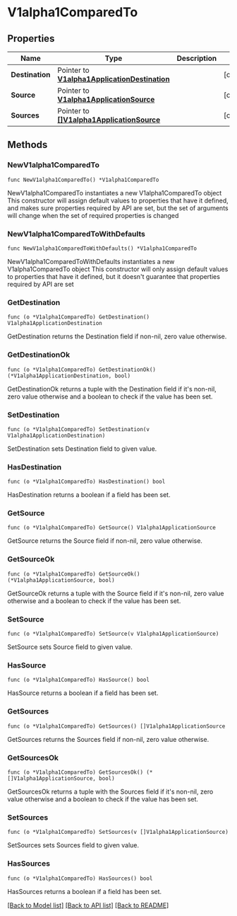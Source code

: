 # V1alpha1ComparedTo

## Properties

Name | Type | Description | Notes
------------ | ------------- | ------------- | -------------
**Destination** | Pointer to [**V1alpha1ApplicationDestination**](V1alpha1ApplicationDestination.md) |  | [optional] 
**Source** | Pointer to [**V1alpha1ApplicationSource**](V1alpha1ApplicationSource.md) |  | [optional] 
**Sources** | Pointer to [**[]V1alpha1ApplicationSource**](V1alpha1ApplicationSource.md) |  | [optional] 

## Methods

### NewV1alpha1ComparedTo

`func NewV1alpha1ComparedTo() *V1alpha1ComparedTo`

NewV1alpha1ComparedTo instantiates a new V1alpha1ComparedTo object
This constructor will assign default values to properties that have it defined,
and makes sure properties required by API are set, but the set of arguments
will change when the set of required properties is changed

### NewV1alpha1ComparedToWithDefaults

`func NewV1alpha1ComparedToWithDefaults() *V1alpha1ComparedTo`

NewV1alpha1ComparedToWithDefaults instantiates a new V1alpha1ComparedTo object
This constructor will only assign default values to properties that have it defined,
but it doesn't guarantee that properties required by API are set

### GetDestination

`func (o *V1alpha1ComparedTo) GetDestination() V1alpha1ApplicationDestination`

GetDestination returns the Destination field if non-nil, zero value otherwise.

### GetDestinationOk

`func (o *V1alpha1ComparedTo) GetDestinationOk() (*V1alpha1ApplicationDestination, bool)`

GetDestinationOk returns a tuple with the Destination field if it's non-nil, zero value otherwise
and a boolean to check if the value has been set.

### SetDestination

`func (o *V1alpha1ComparedTo) SetDestination(v V1alpha1ApplicationDestination)`

SetDestination sets Destination field to given value.

### HasDestination

`func (o *V1alpha1ComparedTo) HasDestination() bool`

HasDestination returns a boolean if a field has been set.

### GetSource

`func (o *V1alpha1ComparedTo) GetSource() V1alpha1ApplicationSource`

GetSource returns the Source field if non-nil, zero value otherwise.

### GetSourceOk

`func (o *V1alpha1ComparedTo) GetSourceOk() (*V1alpha1ApplicationSource, bool)`

GetSourceOk returns a tuple with the Source field if it's non-nil, zero value otherwise
and a boolean to check if the value has been set.

### SetSource

`func (o *V1alpha1ComparedTo) SetSource(v V1alpha1ApplicationSource)`

SetSource sets Source field to given value.

### HasSource

`func (o *V1alpha1ComparedTo) HasSource() bool`

HasSource returns a boolean if a field has been set.

### GetSources

`func (o *V1alpha1ComparedTo) GetSources() []V1alpha1ApplicationSource`

GetSources returns the Sources field if non-nil, zero value otherwise.

### GetSourcesOk

`func (o *V1alpha1ComparedTo) GetSourcesOk() (*[]V1alpha1ApplicationSource, bool)`

GetSourcesOk returns a tuple with the Sources field if it's non-nil, zero value otherwise
and a boolean to check if the value has been set.

### SetSources

`func (o *V1alpha1ComparedTo) SetSources(v []V1alpha1ApplicationSource)`

SetSources sets Sources field to given value.

### HasSources

`func (o *V1alpha1ComparedTo) HasSources() bool`

HasSources returns a boolean if a field has been set.


[[Back to Model list]](../README.md#documentation-for-models) [[Back to API list]](../README.md#documentation-for-api-endpoints) [[Back to README]](../README.md)


